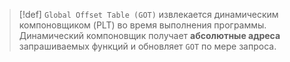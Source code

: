 
> [!def] 
> `Global Offset Table (GOT)` извлекается динамическим компоновщиком (PLT) во время выполнения программы.
> Динамический компоновщик получает **абсолютные адреса** запрашиваемых функций и обновляет `GOT` по мере запроса.
